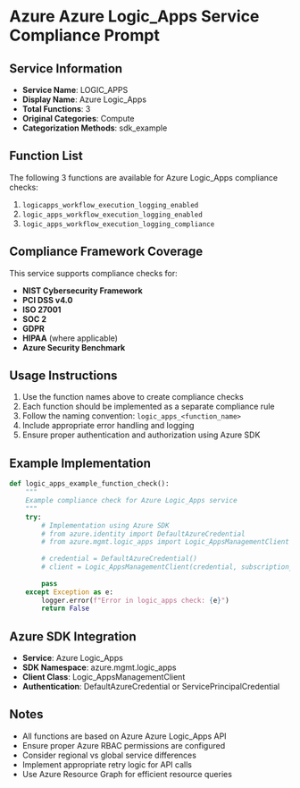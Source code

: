# Azure Azure Logic_Apps Service Compliance Prompt

## Service Information
- **Service Name**: LOGIC_APPS
- **Display Name**: Azure Logic_Apps
- **Total Functions**: 3
- **Original Categories**: Compute
- **Categorization Methods**: sdk_example

## Function List
The following 3 functions are available for Azure Logic_Apps compliance checks:

1. `logicapps_workflow_execution_logging_enabled`
2. `logic_apps_workflow_execution_logging_enabled`
3. `logic_apps_workflow_execution_logging_compliance`


## Compliance Framework Coverage
This service supports compliance checks for:
- **NIST Cybersecurity Framework**
- **PCI DSS v4.0**
- **ISO 27001**
- **SOC 2**
- **GDPR**
- **HIPAA** (where applicable)
- **Azure Security Benchmark**

## Usage Instructions
1. Use the function names above to create compliance checks
2. Each function should be implemented as a separate compliance rule
3. Follow the naming convention: `logic_apps_<function_name>`
4. Include appropriate error handling and logging
5. Ensure proper authentication and authorization using Azure SDK

## Example Implementation
```python
def logic_apps_example_function_check():
    """
    Example compliance check for Azure Logic_Apps service
    """
    try:
        # Implementation using Azure SDK
        # from azure.identity import DefaultAzureCredential
        # from azure.mgmt.logic_apps import Logic_AppsManagementClient
        
        # credential = DefaultAzureCredential()
        # client = Logic_AppsManagementClient(credential, subscription_id)
        
        pass
    except Exception as e:
        logger.error(f"Error in logic_apps check: {e}")
        return False
```

## Azure SDK Integration
- **Service**: Azure Logic_Apps
- **SDK Namespace**: azure.mgmt.logic_apps
- **Client Class**: Logic_AppsManagementClient
- **Authentication**: DefaultAzureCredential or ServicePrincipalCredential

## Notes
- All functions are based on Azure Azure Logic_Apps API
- Ensure proper Azure RBAC permissions are configured
- Consider regional vs global service differences
- Implement appropriate retry logic for API calls
- Use Azure Resource Graph for efficient resource queries
